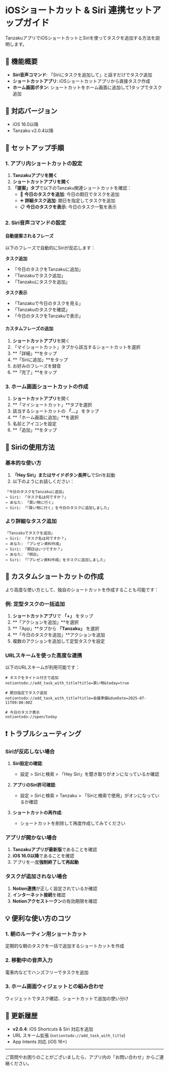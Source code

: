 # iOSショートカット & Siri 連携セットアップガイド

TanzakuアプリでiOSショートカットとSiriを使ってタスクを追加する方法を説明します。

## 🎯 機能概要

- **Siri音声コマンド**: 「Siriにタスクを追加して」と話すだけでタスク追加
- **ショートカットアプリ**: iOSショートカットアプリから直接タスク作成
- **ホーム画面ボタン**: ショートカットをホーム画面に追加して1タップでタスク追加

## 📱 対応バージョン

- iOS 16.0以降
- Tanzaku v2.0.4以降

## 🚀 セットアップ手順

### 1. アプリ内ショートカットの設定

1. **Tanzakuアプリを開く**
2. **ショートカットアプリを開く**
3. **「提案」タブ**で以下のTanzaku関連ショートカットを確認：
   - 📝 **今日のタスクを追加**: 今日の期日でタスクを追加
   - ➕ **詳細タスク追加**: 期日を指定してタスクを追加
   - 📋 **今日のタスクを表示**: 今日のタスク一覧を表示

### 2. Siri音声コマンドの設定

#### 自動提案されるフレーズ
以下のフレーズで自動的にSiriが反応します：

**タスク追加**
- 「今日のタスクをTanzakuに追加」
- 「Tanzakuでタスク追加」
- 「Tanzakuにタスクを追加」

**タスク表示**
- 「Tanzakuで今日のタスクを見る」
- 「Tanzakuのタスクを確認」
- 「今日のタスクをTanzakuで表示」

#### カスタムフレーズの追加

1. **ショートカットアプリ**を開く
2. 「マイショートカット」タブから該当するショートカットを選択
3. **「詳細」**をタップ
4. **「Siriに追加」**をタップ
5. お好みのフレーズを録音
6. **「完了」**をタップ

### 3. ホーム画面ショートカットの作成

1. **ショートカットアプリ**を開く
2. **「マイショートカット」**タブを選択
3. 該当するショートカットの **「...」** をタップ
4. **「ホーム画面に追加」**を選択
5. 名前とアイコンを設定
6. **「追加」**をタップ

## 🎤 Siriの使用方法

### 基本的な使い方

1. **「Hey Siri」**または**サイドボタン長押し**でSiriを起動
2. 以下のようにお話しください：

```
「今日のタスクをTanzakuに追加」
→ Siri: 「タスク名は何ですか？」
→ あなた: 「買い物に行く」
→ Siri: 「『買い物に行く』を今日のタスクに追加しました」
```

### より詳細なタスク追加

```
「Tanzakuでタスクを追加」
→ Siri: 「タスク名は何ですか？」
→ あなた: 「プレゼン資料作成」
→ Siri: 「期日はいつですか？」
→ あなた: 「明日」
→ Siri: 「『プレゼン資料作成』をタスクに追加しました」
```

## 🔧 カスタムショートカットの作成

より高度な使い方として、独自のショートカットを作成することも可能です：

### 例: 定型タスクの一括追加

1. **ショートカットアプリ**で **「+」** をタップ
2. **「アクションを追加」**を選択
3. **「App」**タブから **「Tanzaku」** を選択
4. **「今日のタスクを追加」**アクションを追加
5. 複数のアクションを追加して定型タスクを設定

### URLスキームを使った高度な連携

以下のURLスキームが利用可能です：

```
# タスクをタイトル付きで追加
notiontodo://add_task_with_title?title=買い物&today=true

# 期日指定でタスク追加  
notiontodo://add_task_with_title?title=会議準備&dueDate=2025-07-11T09:00:00Z

# 今日のタスク表示
notiontodo://open/today
```

## ❗ トラブルシューティング

### Siriが反応しない場合

1. **Siri設定の確認**:
   - 設定 > Siriと検索 > 「Hey Siri」を聞き取りがオンになっているか確認
   
2. **アプリのSiri許可確認**:
   - 設定 > Siriと検索 > Tanzaku > 「Siriと検索で使用」がオンになっているか確認

3. **ショートカットの再作成**:
   - ショートカットを削除して再度作成してみてください

### アプリが開かない場合

1. **Tanzakuアプリが最新版**であることを確認
2. **iOS 16.0以降**であることを確認  
3. アプリを一度**強制終了して再起動**

### タスクが追加されない場合

1. **Notion連携**が正しく設定されているか確認
2. **インターネット接続**を確認
3. **Notionアクセストークン**の有効期限を確認

## 💡 便利な使い方のコツ

### 1. 朝のルーティン用ショートカット
定期的な朝のタスクを一括で追加するショートカットを作成

### 2. 移動中の音声入力
電車内などでハンズフリーでタスクを追加

### 3. ホーム画面ウィジェットとの組み合わせ
ウィジェットでタスク確認、ショートカットで追加の使い分け

## 📝 更新履歴

- **v2.0.4**: iOS Shortcuts & Siri 対応を追加
- URL スキーム拡張 (`notiontodo://add_task_with_title`)
- App Intents 対応 (iOS 16+)

---

ご質問やお困りのことがございましたら、アプリ内の「お問い合わせ」からご連絡ください。
